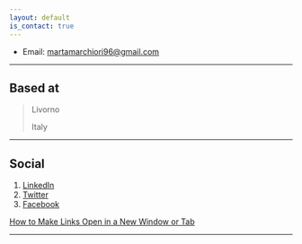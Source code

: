 ```yaml
---
layout: default
is_contact: true
---
```


* Email: martamarchiori96@gmail.com

---

## Based at

> Livorno
>
> Italy

---

## Social

1. [LinkedIn](https://www.linkedin.com/in/marta-marchiori-manerba/)
2. [Twitter](https://twitter.com/Marta_Marchiori)
3. [Facebook](https://www.facebook.com/marta.b.marchiori/)

<a href="https://www.thesitewizard.com/html-tutorial/open-links-in-new-window-or-tab.shtml" target="_top">How to Make Links Open in a New Window or Tab</a>

---

<a class="twitter-timeline" data-height="400" href="https://twitter.com/Marta_Marchiori?ref_src=twsrc%5Etfw"></a> <script async src="https://platform.twitter.com/widgets.js" charset="utf-8"></script>
